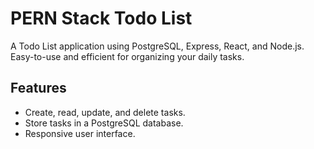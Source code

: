 # PERN Stack Todo List

A Todo List application using PostgreSQL, Express, React, and Node.js. Easy-to-use and efficient for organizing your daily tasks.

## Features

- Create, read, update, and delete tasks.
- Store tasks in a PostgreSQL database.
- Responsive user interface.


